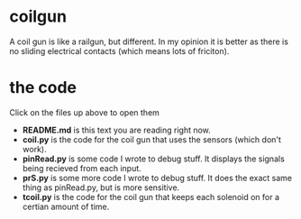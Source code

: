 # coilgun

A coil gun is like a railgun, but different. In my opinion it is better as there is no sliding electrical contacts (which means lots of friciton).

# the code

Click on the files up above to open them
* **README.md** is this text you are reading right now.
* **coil.py** is the code for the coil gun that uses the sensors (which don't work).
* **pinRead.py** is some code I wrote to debug stuff. It displays the signals being recieved from each input.
* **prS.py** is some more code I wrote to debug stuff. It does the exact same thing as pinRead.py, but is more sensitive.
* **tcoil.py** is the code for the coil gun that keeps each solenoid on for a certian amount of time.
